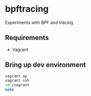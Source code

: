 # bpftracing
Experiments with BPF and tracing

## Requirements

* Vagrant

## Bring up dev environment

```bash
vagrant up
vagrant ssh
cd /vagrant
make
```

